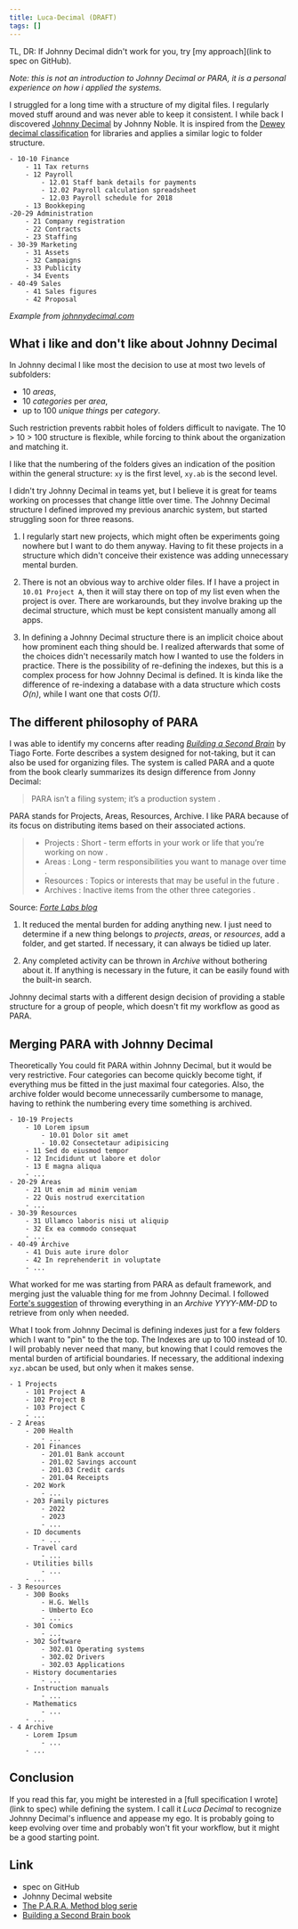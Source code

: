 ```yaml
---
title: Luca-Decimal (DRAFT)
tags: []
---
```


TL, DR: If Johnny Decimal didn't work for you, try [my approach](link to spec on GitHub).

*Note: this is not an introduction to Johnny Decimal or PARA, it is a personal experience on how i applied the systems.*

I struggled for a long time with a structure of my digital files.
I regularly moved stuff around and was never able to keep it consistent.
I while back I discovered [Johnny Decimal](https://johnnydecimal.com/) by Johnny Noble.
It is inspired from the [Dewey decimal classification](https://www.britannica.com/science/Dewey-Decimal-Classification) for libraries and applies a similar logic to folder structure.

```
- 10-10 Finance
    - 11 Tax returns
    - 12 Payroll
        - 12.01 Staff bank details for payments
        - 12.02 Payroll calculation spreadsheet
        - 12.03 Payroll schedule for 2018
    - 13 Bookkeping
-20-29 Administration
    - 21 Company registration
    - 22 Contracts
    - 23 Staffing
- 30-39 Marketing
    - 31 Assets
    - 32 Campaigns
    - 33 Publicity
    - 34 Events
- 40-49 Sales
    - 41 Sales figures
    - 42 Proposal
```

*Example from [johnnydecimal.com](https://johnnydecimal.com/)*

## What i like and don't like about Johnny Decimal

In Johnny decimal I like most the decision to use at most two levels of subfolders:
- 10 *areas*,
- 10 *categories* per *area*,
- up to 100 *unique things* per *category*.

Such restriction prevents rabbit holes of folders difficult to navigate.
The 10 > 10 > 100 structure is flexible, while forcing to think about the organization and matching it.

I like that the numbering of the folders gives an indication of the position within the general structure: `xy` is the first level, `xy.ab` is the second level.

I didn't try Johnny Decimal in teams yet, but I believe it is great for teams working on processes that change little over time.
The Johnny Decimal structure I defined improved my previous anarchic system, but started struggling soon for three reasons.

1. I regularly start new projects, which might often be experiments going nowhere but I want to do them anyway.
Having to fit these projects in a structure which didn't conceive their existence was adding unnecessary mental burden.

1. There is not an obvious way to archive older files.
If I have a project in `10.01 Project A`, then it will stay there on top of my list even when the project is over.
There are workarounds, but they involve braking up the decimal structure, which must be kept consistent manually among all apps.

1. In defining a Johnny Decimal structure there is an implicit choice about how prominent each thing should be.
I realized afterwards that some of the choices didn't necessarily match how I wanted to use the folders in practice.
There is the possibility of re-defining the indexes, but this is a complex process for how Johnny Decimal is defined.
It is kinda like the difference of re-indexing a database with a data structure which costs *O(n)*, while I want one that costs *O(1)*.

## The different philosophy of PARA

I was able to identify my concerns after reading [*Building a Second Brain*](https://www.buildingasecondbrain.com/book) by Tiago Forte.
Forte describes a system designed for not-taking, but it can also be used for organizing files.
The system is called PARA and a quote from the book clearly summarizes its design difference from Jonny Decimal:

> PARA isn’t a filing system; it’s a production system .

PARA stands for Projects, Areas, Resources, Archive.
I like PARA because of its focus on distributing items based on their associated actions.

> - Projects : Short - term efforts in your work or life that you’re working on now . 
> - Areas : Long - term responsibilities you want to manage over time . 
> - Resources : Topics or interests that may be useful in the future . 
> - Archives : Inactive items from the other three categories .

Source: *[Forte Labs blog](https://fortelabs.com/blog/p-a-r-a-ii-operations-manual/)*


1. It reduced the mental burden for adding anything new.
I just need to determine if a new thing belongs to *projects*, *areas*, or *resources*, add a folder, and get started.
If necessary, it can always be tidied up later.

1. Any completed activity can be thrown in *Archive* without bothering about it.
If anything is necessary in the future, it can be easily found with the built-in search.

Johnny decimal starts with a different design decision of providing a stable structure for a group of people, which doesn't fit my workflow as good as PARA.

## Merging PARA with Johnny Decimal

Theoretically You could fit PARA within Johnny Decimal, but it would be very restrictive.
Four categories can become quickly become tight, if everything mus be fitted in the just maximal four categories.
Also, the archive folder would become unnecessarily cumbersome to manage, having to rethink the numbering every time something is archived.

```
- 10-19 Projects
    - 10 Lorem ipsum
        - 10.01 Dolor sit amet
        - 10.02 Consectetaur adipisicing
    - 11 Sed do eiusmod tempor
    - 12 Incididunt ut labore et dolor
    - 13 E magna aliqua
    - ...
- 20-29 Areas
    - 21 Ut enim ad minim veniam
    - 22 Quis nostrud exercitation
    - ...
- 30-39 Resources
    - 31 Ullamco laboris nisi ut aliquip
    - 32 Ex ea commodo consequat
    - ...
- 40-49 Archive 
    - 41 Duis aute irure dolor
    - 42 In reprehenderit in voluptate
    - ...
```

What worked for me was starting from PARA as default framework, and merging just the valuable thing for me from Johnny Decimal.
I followed [Forte's suggestion](https://fortelabs.com/blog/para-setup-guide/) of throwing everything in an *Archive YYYY-MM-DD* to retrieve from only when needed.

What I took from Johnny Decimal is defining indexes just for a few folders which I want to "pin" to the the top.
The Indexes are up to 100 instead of 10.
I will probably never need that many, but knowing that I could removes the mental burden of artificial boundaries.
If necessary, the additional indexing `xyz.ab`can be used, but only when it makes sense.

```
- 1 Projects
    - 101 Project A
    - 102 Project B
    - 103 Project C 
    - ...
- 2 Areas
    - 200 Health
        - ...
    - 201 Finances
        - 201.01 Bank account
        - 201.02 Savings account
        - 201.03 Credit cards
        - 201.04 Receipts
    - 202 Work
        - ...
    - 203 Family pictures
        - 2022
        - 2023
        - ...
    - ID documents
        - ...
    - Travel card
        - ...
    - Utilities bills
        - ...
    - ...
- 3 Resources
    - 300 Books
        - H.G. Wells
        - Umberto Eco
        - ...
    - 301 Comics
        - ...
    - 302 Software
        - 302.01 Operating systems
        - 302.02 Drivers
        - 302.03 Applications
    - History documentaries
        - ...
    - Instruction manuals
        - ...
    - Mathematics
        - ...
    - ...
- 4 Archive
    - Lorem Ipsum
        - ...
    - ...
```

## Conclusion

If you read this far, you might be interested in a [full specification I wrote](link to spec) while defining the system.
I call it *Luca Decimal* to recognize Johnny Decimal's influence and appease my ego.
It is probably going to keep evolving over time and probably won't fit your workflow, but it might be a good starting point.

## Link
- spec on GitHub
- Johnny Decimal website
- [The P.A.R.A. Method blog serie](https://fortelabs.com/blog/series/para)
- [Building a Second Brain book](https://www.buildingasecondbrain.com/book)
